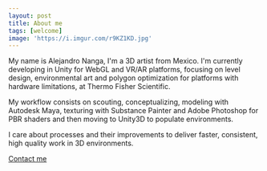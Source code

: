 ```yaml
---
layout: post
title: About me
tags: [welcome]
image: 'https://i.imgur.com/r9KZ1KD.jpg'
---
```


My name is Alejandro Nanga, I'm a 3D artist from Mexico. I'm currently developing in Unity for WebGL and VR/AR platforms, focusing on level design, environmental art and polygon optimization for platforms with hardware limitations, at Thermo Fisher Scientific.

My workflow consists on scouting, conceptualizing, modeling with Autodesk Maya, texturing with Substance Painter and Adobe Photoshop for PBR shaders and then moving to Unity3D to populate environments.

I care about processes and their improvements to deliver faster, consistent, high quality work in 3D environments.

<a href="mailto:me@nanga.mx">Contact me</a>
